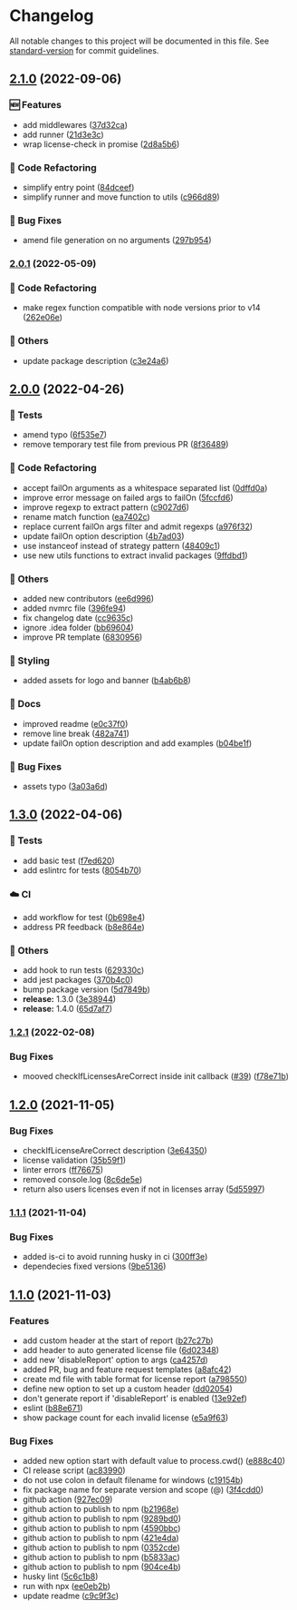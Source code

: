 # Changelog

All notable changes to this project will be documented in this file. See [standard-version](https://github.com/conventional-changelog/standard-version) for commit guidelines.

## [2.1.0](https://github.com/guidesmiths/license-checker/compare/v2.0.1...v2.1.0) (2022-09-06)


### 🆕 Features

* add middlewares ([37d32ca](https://github.com/guidesmiths/license-checker/commit/37d32caafbe978466026b31bd3e7bbe0a7fc8be2))
* add runner ([21d3e3c](https://github.com/guidesmiths/license-checker/commit/21d3e3c26af293581b27f0725e6523008d3dd629))
* wrap license-check in promise ([2d8a5b6](https://github.com/guidesmiths/license-checker/commit/2d8a5b620ae1bb135bb90db84553a9690b67d638))


### 🔄 Code Refactoring

* simplify entry point ([84dceef](https://github.com/guidesmiths/license-checker/commit/84dceefcf5a996618f6ec0c77e6d10319cbd5d54))
* simplify runner and move function to utils ([c966d89](https://github.com/guidesmiths/license-checker/commit/c966d893d7f26c4ad8986a2d95c460d57c750f3d))


### 🐛 Bug Fixes

* amend file generation on no arguments ([297b954](https://github.com/guidesmiths/license-checker/commit/297b9543fabc1adf5d252223643a450d070c17ab))

### [2.0.1](https://github.com/guidesmiths/license-checker/compare/v2.0.0...v2.0.1) (2022-05-09)


### 🔄 Code Refactoring

* make regex function compatible with node versions prior to v14 ([262e06e](https://github.com/guidesmiths/license-checker/commit/262e06eee46d54240523bcc97b3b0f86798d37d0))


### 🔧 Others

* update package description ([c3e24a6](https://github.com/guidesmiths/license-checker/commit/c3e24a6edeeb2f0b07bb72eccf0e7b7da100e788))

## [2.0.0](https://github.com/guidesmiths/license-checker/compare/v1.3.0...v2.0.0) (2022-04-26)


### 🔬 Tests

* amend typo ([6f535e7](https://github.com/guidesmiths/license-checker/commit/6f535e7fbda0a0dfa2f32a846276ca4fa78c5fe0))
* remove temporary test file from previous PR ([8f36489](https://github.com/guidesmiths/license-checker/commit/8f364892b7b6ae7842e4b7f8ef3b6b4c3f63dbbf))


### 🔄 Code Refactoring

* accept failOn arguments as a whitespace separated list ([0dffd0a](https://github.com/guidesmiths/license-checker/commit/0dffd0a4406dba89043cf31cb8e6c51004741e84))
* improve error message on failed args to failOn ([5fccfd6](https://github.com/guidesmiths/license-checker/commit/5fccfd68dcad08744ea1688acf3fb294f029e5e4))
* improve regexp to extract pattern ([c9027d6](https://github.com/guidesmiths/license-checker/commit/c9027d6380c06657e7672851621ac6c6ee58a07f))
* rename match function ([ea7402c](https://github.com/guidesmiths/license-checker/commit/ea7402cf4052aff9b56a7933f2d5f7b7a6ba05c7))
* replace current failOn args filter and admit regexps ([a976f32](https://github.com/guidesmiths/license-checker/commit/a976f32de20c1a270fb9eb1f34152590e8753921))
* update failOn option description ([4b7ad03](https://github.com/guidesmiths/license-checker/commit/4b7ad037e8f313b7f4178879a630584038e80063))
* use instanceof instead of strategy pattern ([48409c1](https://github.com/guidesmiths/license-checker/commit/48409c15ac072e1c6794850c39c93468c255de6d))
* use new utils functions to extract invalid packages ([9ffdbd1](https://github.com/guidesmiths/license-checker/commit/9ffdbd1f2aae951c384a0f58afd61ee26bb7f4c5))


### 🔧 Others

* added new contributors ([ee6d996](https://github.com/guidesmiths/license-checker/commit/ee6d996cf920c441fb2f1115f24486bc37dd0503))
* added nvmrc file ([396fe94](https://github.com/guidesmiths/license-checker/commit/396fe94466b81ad2134da3c448dc576a372014bc))
* fix changelog date ([cc9635c](https://github.com/guidesmiths/license-checker/commit/cc9635c0ab530e92fdc9207d97de93e1578058ce))
* ignore .idea folder ([bb69604](https://github.com/guidesmiths/license-checker/commit/bb696041ea2d6d653179a635608a46bd69d944ff))
* improve PR template ([6830956](https://github.com/guidesmiths/license-checker/commit/6830956c531948d1f2361c5eda278d64c780bcac))


### 🎨 Styling

* added assets for logo and banner ([b4ab6b8](https://github.com/guidesmiths/license-checker/commit/b4ab6b877c232f2431ee40a40d12b0b3e2207a2d))


### 📝 Docs

* improved readme ([e0c37f0](https://github.com/guidesmiths/license-checker/commit/e0c37f04b19977808a97b08a0271e6896a7bf943))
* remove line break ([482a741](https://github.com/guidesmiths/license-checker/commit/482a74130beef4a01bd12a099438048253f32a14))
* update failOn option description and add examples ([b04be1f](https://github.com/guidesmiths/license-checker/commit/b04be1f5d242936b7cdcd9b34776d88a0c292a3d))


### 🐛 Bug Fixes

* assets typo ([3a03a6d](https://github.com/guidesmiths/license-checker/commit/3a03a6da6e4cdc7908078c39d9c08e0998ceeea7))

## [1.3.0](https://github.com/guidesmiths/license-checker/compare/v1.2.1...v1.3.0) (2022-04-06)


### 🔬 Tests

* add basic test ([f7ed620](https://github.com/guidesmiths/license-checker/commit/f7ed62091ff8868b08f219d0be02e889922cfed3))
* add eslintrc for tests ([8054b70](https://github.com/guidesmiths/license-checker/commit/8054b70498b0aad026c2a13eca6e47a317cb4dc9))


### ☁️ CI

* add workflow for test ([0b698e4](https://github.com/guidesmiths/license-checker/commit/0b698e4c86c38582c594338f2339781c4e9f1cba))
* address PR feedback ([b8e864e](https://github.com/guidesmiths/license-checker/commit/b8e864e18b8d2aa836d152e3540a09090a849488))


### 🔧 Others

* add hook to run tests ([629330c](https://github.com/guidesmiths/license-checker/commit/629330c474976a7ad207596391235cea77f8dbb0))
* add jest packages ([370b4c0](https://github.com/guidesmiths/license-checker/commit/370b4c0460ff72f6f46cd6cd3d2f6f03fcf402b6))
* bump package version ([5d7849b](https://github.com/guidesmiths/license-checker/commit/5d7849b8ad6a9bf2b3cebba9af74f8f21ca7ea91))
* **release:** 1.3.0 ([3e38944](https://github.com/guidesmiths/license-checker/commit/3e389440cdb8fb7b1197793982e6cecc2649e32a))
* **release:** 1.4.0 ([65d7af7](https://github.com/guidesmiths/license-checker/commit/65d7af7db6706258f8825bbcdfad3ad6681e626d))

### [1.2.1](https://github.com/guidesmiths/license-checker/compare/v1.2.0...v1.2.1) (2022-02-08)


### Bug Fixes

* mooved checkIfLicensesAreCorrect inside init callback ([#39](https://github.com/guidesmiths/license-checker/issues/39)) ([f78e71b](https://github.com/guidesmiths/license-checker/commit/f78e71b5f59c37a58e738c70fdbdb334d65858a5))

## [1.2.0](https://github.com/guidesmiths/license-checker/compare/v1.1.1...v1.2.0) (2021-11-05)


### Bug Fixes

* checkIfLicenseAreCorrect description ([3e64350](https://github.com/guidesmiths/license-checker/commit/3e6435081a76295225bff0ecc1a9a0c132916637))
* license validation ([35b59f1](https://github.com/guidesmiths/license-checker/commit/35b59f1735aa8a98f031aba3fc78d38fa73a71da))
* linter errors ([ff76675](https://github.com/guidesmiths/license-checker/commit/ff766751844b0aa61e2bbe55f06a3d8bcf7d42b3))
* removed console.log ([8c6de5e](https://github.com/guidesmiths/license-checker/commit/8c6de5e9b0d197fdb2942fca26c922ee985e85b9))
* return also users licenses even if not in licenses array ([5d55997](https://github.com/guidesmiths/license-checker/commit/5d55997bde7cb6c9070ceee7c9f04d0e34c7bd98))

### [1.1.1](https://github.com/guidesmiths/license-checker/compare/v1.1.0...v1.1.1) (2021-11-04)


### Bug Fixes

* added is-ci to avoid running husky in ci ([300ff3e](https://github.com/guidesmiths/license-checker/commit/300ff3ef9efb522ebc250fd1fc93dc700888643a))
* dependecies fixed versions ([9be5136](https://github.com/guidesmiths/license-checker/commit/9be51365c299494e6cc72fc1b71fc9e6b4972de9))

## [1.1.0](https://github.com/guidesmiths/license-checker/compare/v1.0.0...v1.1.0) (2021-11-03)


### Features

* add custom header at the start of report ([b27c27b](https://github.com/guidesmiths/license-checker/commit/b27c27be392a02b676575a08e0a597c0f545ae20))
* add header to auto generated license file ([6d02348](https://github.com/guidesmiths/license-checker/commit/6d02348b7b26e7891418e5e28103454c73b884e8))
* add new 'disableReport' option to args ([ca4257d](https://github.com/guidesmiths/license-checker/commit/ca4257dc31efe4f733667d0c42f51c406bc89da1))
* added PR, bug and feature request templates ([a8afc42](https://github.com/guidesmiths/license-checker/commit/a8afc4240bd951e5c967c6555ed429bfb853f4eb))
* create md file with table format for license report ([a798550](https://github.com/guidesmiths/license-checker/commit/a798550aea746083d2cf1c0a6d87074192e71746))
* define new option to set up a custom header ([dd02054](https://github.com/guidesmiths/license-checker/commit/dd02054817d46c040c06447463271ca6d6d38f25))
* don't generate report if 'disableReport' is enabled ([13e92ef](https://github.com/guidesmiths/license-checker/commit/13e92ef4354f4ae2063aee29af77e036078fe372))
* eslint ([b88e671](https://github.com/guidesmiths/license-checker/commit/b88e671f7b41cf709be81b73fb567c46496015ad))
* show package count for each invalid license ([e5a9f63](https://github.com/guidesmiths/license-checker/commit/e5a9f63fd428a5dea7de1bd68c66ccf409ceb927))


### Bug Fixes

* added new option start with default value to process.cwd() ([e888c40](https://github.com/guidesmiths/license-checker/commit/e888c404b205d4293b26f6cef5a7ef3ceffcffb3))
* CI release script ([ac83990](https://github.com/guidesmiths/license-checker/commit/ac83990e6bec0b57d7cc6c8c2bafff54cac08cdb))
* do not use colon in default filename for windows ([c19154b](https://github.com/guidesmiths/license-checker/commit/c19154b640ab06838d06a45f22e979ab93eb5c24))
* fix package name for separate version and scope (@) ([3f4cdd0](https://github.com/guidesmiths/license-checker/commit/3f4cdd023f3f35c0be585c249560811beb9ce1fb))
* github action ([927ec09](https://github.com/guidesmiths/license-checker/commit/927ec09b22052103bc05e4ee5d46bfe3398fa1a8))
* github action to publish to npm ([b21968e](https://github.com/guidesmiths/license-checker/commit/b21968e691cf2e1d823ab06eecc04512e3568927))
* github action to publish to npm ([9289bd0](https://github.com/guidesmiths/license-checker/commit/9289bd0173cbb6ce9df64ae8e0af7bfb050974f8))
* github action to publish to npm ([4590bbc](https://github.com/guidesmiths/license-checker/commit/4590bbc5178ccbcff9687ffffb7f00ebdc457d06))
* github action to publish to npm ([421e4da](https://github.com/guidesmiths/license-checker/commit/421e4daf3cc9964f49ab451931e1d3da80a58fc8))
* github action to publish to npm ([0352cde](https://github.com/guidesmiths/license-checker/commit/0352cde99d519fe40c98962bff3d7b42206b92af))
* github action to publish to npm ([b5833ac](https://github.com/guidesmiths/license-checker/commit/b5833ac0954e44124d7da2c367ff852a307010fc))
* github action to publish to npm ([904ce4b](https://github.com/guidesmiths/license-checker/commit/904ce4b616fa76e9880c43ea9cb4f23538d1e9cc))
* husky lint ([5c6c1b8](https://github.com/guidesmiths/license-checker/commit/5c6c1b8b61de205c90436f032ff48adbd7466e64))
* run with npx ([ee0eb2b](https://github.com/guidesmiths/license-checker/commit/ee0eb2b47f3ff0a341fa5ac8c0b35199d4160e23))
* update readme ([c9c9f3c](https://github.com/guidesmiths/license-checker/commit/c9c9f3c6768544f0e4e310b7ac1cde29e4bdee15))
